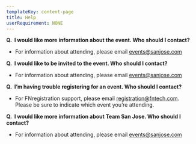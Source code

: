 ```yaml
---
templateKey: content-page
title: Help
userRequirement: NONE
---
```

**Q.  I would like more information about the event. Who should I contact?** 

* For information about attending, please email <a href="mailto:events@sanjose.com">events@sanjose.com</a>

**Q.  I would like to be invited to the event. Who should I contact?** 

* For information about attending, please email <a href="mailto:events@sanjose.com">events@sanjose.com</a>

**Q.  I’m having trouble registering for an event. Who should I contact?**  

* For FNregistration support, please email [registration@fntech.com](mailto:registration@fntech.com). Please be sure to indicate which event you’re attending.  

**Q.  I would like more information about Team San Jose. Who should I contact?** 

* For information about attending, please email [](mailto:support@fntech.com)<a href="mailto:events@sanjose.com">events@sanjose.com</a>
